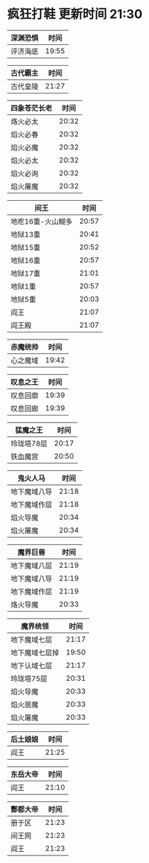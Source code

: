# 疯狂打鞋 更新时间 21:30

| 深渊恐惧   | 时间    |
|--------|-------|
| 评济海底 | 19:55 |

| 古代霸主   | 时间    |
|--------|-------|
| 古代皇陵 | 21:27 |

| 四象苍茫长老   | 时间    |
|--------|-------|
| 烙火必太 | 20:32 |
| 焰火必春 | 20:32 |
| 焰火必魔 | 20:32 |
| 焰火必太 | 20:32 |
| 焰火必询 | 20:32 |
| 焰火屠魔 | 20:32 |

| 间王   | 时间    |
|--------|-------|
| 地疙16重-火山糊多 | 20:57 |
| 地狱13重 | 20:41 |
| 地狱15重 | 20:52 |
| 地狱16重 | 20:57 |
| 地狱17重 | 21:01 |
| 地狱1重 | 20:57 |
| 地狱5重 | 20:03 |
| 阎王 | 21:07 |
| 阎王殿 | 21:07 |

| 赤魔统帅   | 时间    |
|--------|-------|
| 心之魔域 | 19:42 |

| 叹息之王   | 时间    |
|--------|-------|
| 叹息回廓 | 19:39 |
| 叹息回廊 | 19:39 |

| 猛魔之王   | 时间    |
|--------|-------|
| 玲珑塔78层 | 20:17 |
| 铁血魔宫 | 20:50 |

| 鬼火人马   | 时间    |
|--------|-------|
| 地下魔域八导 | 21:18 |
| 地下魔域作层 | 21:18 |
| 焰火导魔 | 20:34 |
| 焰火屠魔 | 20:34 |

| 魔界巨兽   | 时间    |
|--------|-------|
| 地下魔域八层 | 21:19 |
| 地下魔域八导 | 21:19 |
| 地下魔域作层 | 21:19 |
| 烙火导魔 | 20:33 |

| 魔界统领   | 时间    |
|--------|-------|
| 地下魔域七层 | 21:17 |
| 地下魔域七层掉 | 19:50 |
| 地下认域七层 | 21:17 |
| 玲珑塔75层 | 20:31 |
| 焰火导魔 | 20:33 |
| 焰火居魔 | 20:33 |
| 焰火屠魔 | 20:33 |

| 后土娘娘   | 时间    |
|--------|-------|
| 阎王 | 21:25 |

| 东岳大帝   | 时间    |
|--------|-------|
| 阎王 | 21:10 |

| 酆都大帝   | 时间    |
|--------|-------|
| 册于区 | 21:23 |
| 间王网 | 21:23 |
| 阎王 | 21:23 |